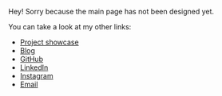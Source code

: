 Hey! Sorry because the main page has not been designed yet.

You can take a look at my other links:

-   [Project showcase](https://mufidu.com/projects)
-   [Blog](https://blog.mufidu.com)
-   [GitHub](https://github.com/mufidu)
-   [LinkedIn](https://linkedin.com/in/mufidu)
-   [Instagram](https://instagram.com/mufidu_)
-   [Email](mailto:me@mufidu.com)
